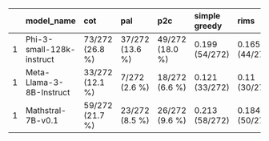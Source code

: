 |    | model_name                | cot             | pal             | p2c             | simple greedy   | rims           |
|---:|:--------------------------|:----------------|:----------------|:----------------|:----------------|:---------------|
|  1 | Phi-3-small-128k-instruct | 73/272 (26.8 %) | 37/272 (13.6 %) | 49/272 (18.0 %) | 0.199 (54/272)  | 0.165 (44/272) |
|  1 | Meta-Llama-3-8B-Instruct  | 33/272 (12.1 %) | 7/272 (2.6 %)   | 18/272 (6.6 %)  | 0.121 (33/272)  | 0.11 (30/272)  |
|  1 | Mathstral-7B-v0.1         | 59/272 (21.7 %) | 23/272 (8.5 %)  | 26/272 (9.6 %)  | 0.213 (58/272)  | 0.184 (50/272) |